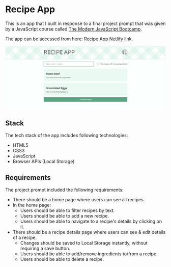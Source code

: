 # Recipe App

This is an app that I built in response to a final project prompt that was given by a JavaScript course called [The Modern JavaScript Bootcamp](https://www.udemy.com/course/modern-javascript/).

The app can be accessed from here: [Recipe App Netlify link](https://relaxed-boyd-fa3545.netlify.app/).

![Recipe app homepage](./assets/screen-1.jpg)

## Stack

The tech stack of the app includes following technologies:
- HTML5
- CSS3
- JavaScript
- Browser APIs (Local Storage)

## Requirements

The project prompt included the following requirements:
- There should be a home page where users can see all recipes.
- In the home page:
  - Users should be able to filter recipes by text.
  - Users should be able to add a new recipe.
  - Users should be able to navigate to a recipe's details by clicking on it.
- There should be a recipe details page where users can see & edit details of a recipe.
  - Changes should be saved to Local Storage instantly, without requiring a save button.
  - Users should be able to add/remove ingredients to/from a recipe.
  - Users should be able to delete a recipe.